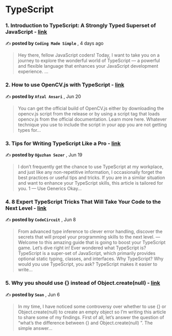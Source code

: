 
<h1>TypeScript</h1>
<h3>1. Introduction to TypeScript: A Strongly Typed Superset of JavaScript - <a href=https://medium.com/@codingmadesimple/introduction-to-typescript-a-strongly-typed-superset-of-javascript-579d6c0bf22?source=tag_page---------0-84--------------------49f4c90d_eb97_4f8d_9154_5e27953c9955-------17 target="_blank" rel="noopener noreferrer">link</a></h3>

✍️ **posted by `Coding Made Simple`** , <date>4 days ago</date>

<blockquote>Hey there, fellow JavaScript coders! Today, I want to take you on a journey to explore the wonderful world of TypeScript — a powerful and flexible language that enhances your JavaScript development experience. …</blockquote>

<h3>2. How to use OpenCV.js with TypeScript - <a href=https://medium.com/@dev-afzalansari/how-to-use-opencv-js-with-typescript-31095fd5a2fe?source=tag_page---------1-84--------------------49f4c90d_eb97_4f8d_9154_5e27953c9955-------17 target="_blank" rel="noopener noreferrer">link</a></h3>

✍️ **posted by `Afzal Ansari`** , <date>Jun 20</date>

<blockquote>You can get the official build of OpenCV.js either by downloading the opencv.js script from the release or by using a script tag that loads opencv.js from the official documentation. Learn more here. Whatever technique you use to include the script in your app you are not getting types for…</blockquote>

<h3>3. Tips for Writing TypeScript Like a Pro - <a href=https://medium.com/@oguzhansezer/tips-for-writing-typescript-like-a-pro-930852de89c8?source=tag_page---------2-84--------------------49f4c90d_eb97_4f8d_9154_5e27953c9955-------17 target="_blank" rel="noopener noreferrer">link</a></h3>

✍️ **posted by `Oğuzhan Sezer`** , <date>Jun 19</date>

<blockquote>I don’t frequently get the chance to use TypeScript at my workplace, and just like any non-repetitive information, I occasionally forget the best practices or useful tips and tricks. If you are in a similar situation and want to enhance your TypeScript skills, this article is tailored for you. 1 — Use Generics Okay…</blockquote>

<h3>4. 8 Expert TypeScript Tricks That Will Take Your Code to the Next Level - <a href=https://medium.com/javascript-in-plain-english/8-expert-typescript-tricks-that-will-take-your-code-to-the-next-level-9b5bb79da880?source=tag_page---------3-84--------------------49f4c90d_eb97_4f8d_9154_5e27953c9955-------17 target="_blank" rel="noopener noreferrer">link</a></h3>

✍️ **posted by `CodeCircuit`** , <date>Jun 8</date>

<blockquote>From advanced type inference to clever error handling, discover the secrets that will propel your programming skills to the next level. —  Welcome to this amazing guide that is going to boost your TypeScript game. Let’s dive right in! Ever wondered what TypeScript is? TypeScript is a super-set of JavaScript, which primarily provides optional static typing, classes, and interfaces. Why TypeScript? Why would you use TypeScript, you ask? TypeScript makes it easier to write…</blockquote>

<h3>5. Why you should use {} instead of Object.create(null) - <a href=https://medium.com/@sean-xiao/why-you-should-use-instead-of-object-create-null-be22838c3038?source=tag_page---------4-84--------------------49f4c90d_eb97_4f8d_9154_5e27953c9955-------17 target="_blank" rel="noopener noreferrer">link</a></h3>

✍️ **posted by `Sean`** , <date>Jun 6</date>

<blockquote>In my time, I have noticed some controversy over whether to use {} or Object.create(null) to create an empty object so I’m writing this article to share some of my findings. First of all, let’s answer the question of “what’s the difference between {} and Object.create(null) ”. The simple answer…</blockquote>

